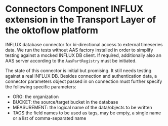 # Connectors Component INFLUX extension in the Transport Layer of the oktoflow platform

INFLUX database connector for bi-directional access to external timeseries data. We run the tests without AAS factory installed in order to simplify testing against a mocked INFLUX DB client. If required, additionally also an AAS server according to the ``AasPartRegistry`` must be initiated.

The state of this connector is initial but promising. It still needs testing against a real INFLUX DB.
Besides connection and authentication data, a connector parameters object passed in on connection must further specify the following specific parameters:
- ORG: the organization 
- BUCKET: the source/target bucket in the database
- MEASUREMENT: the logical name of the data/objects to be written
- TAGS the field names to be used as tags, may be empty, a single name or a list of comma-separated name
